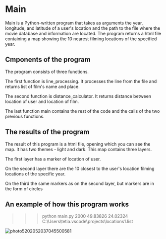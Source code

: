 # Main
Main is a Python-written program that takes as arguments the year, longitude, and latitude of a user's location and the path to the file where the movie database and information are located. The program returns a html file containing a map showing the 10 nearest filming locations of the specified year.
## Сmponents of the program
The program consists of three functions. 

The first function is line_processing. It processes the line from the file and returns list of film's name and place. 

The second function is distance_calculator. It returns distance between location of user and location of film.

The last function main contains the rest of the code and the calls of the two previous functions.

## The results of the program
The result of this program is a html file, opening which you can see the map. It has two themes - light and dark. This map contains three layers.

The first layer has a marker of location of user.

On the second layer there are the 10 closest to the user's location filming locations of the specific year.

On the third the same markers as on the second layer, but markers are in the form of circles

## An example of how this program works

>>> python main.py 2000 49.83826 24.02324 C:\Users\tetia\.vscode\projects\locations1.list

![photo5202052037045500581](https://user-images.githubusercontent.com/87234112/153662113-261f759b-abae-4f96-9d1d-e992f824ed57.jpg)

